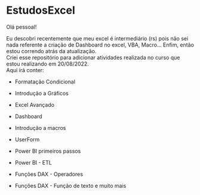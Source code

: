 # EstudosExcel

Olá pessoal!

Eu descobri recentemente que meu excel é intermediário (rs) pois não sei nada referente a criação de Dashboard no excel, VBA, Macro... Enfim, então estou correndo atrás da atualização. </br>
Criei esse repositório para adicionar atividades realizada no curso que estou realizando em 20/08/2022.</br>
Aqui irá conter:

- Formatação Condicional

- Introdução a Gráficos

- Excel Avançado

- Dashboard

- Introdução a macros

- UserForm

- Power BI primeiros passos

- Power BI - ETL

- Funções DAX - Operadores

- Funções DAX - Função de texto e muito mais

